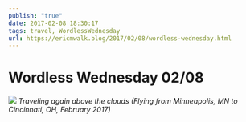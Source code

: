```yaml
---
publish: "true"
date: 2017-02-08 18:30:17
tags: travel, WordlessWednesday
url: https://ericmwalk.blog/2017/02/08/wordless-wednesday.html
---
```


# Wordless Wednesday 02/08

![](https://ericmwalk.blog/uploads/2022/5d07fe3e79.jpg)
*Traveling again above the clouds (Flying from Minneapolis, MN to Cincinnati, OH, February 2017)*
